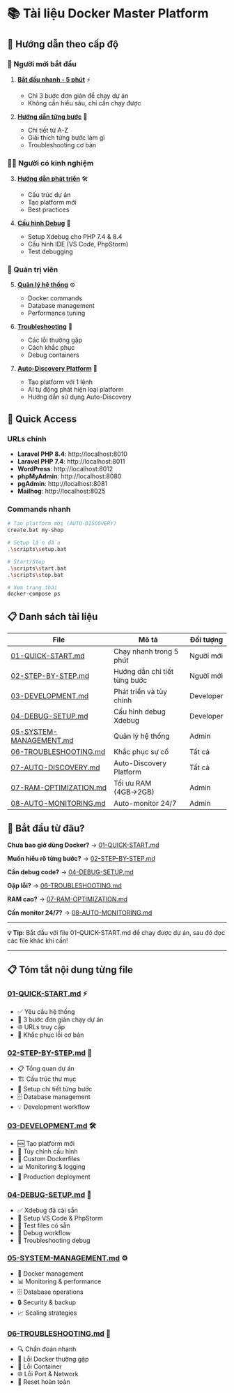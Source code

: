 # 📚 Tài liệu Docker Master Platform

## 🎯 Hướng dẫn theo cấp độ

### 👶 Người mới bắt đầu
1. **[Bắt đầu nhanh - 5 phút](01-QUICK-START.md)** ⚡
   - Chỉ 3 bước đơn giản để chạy dự án
   - Không cần hiểu sâu, chỉ cần chạy được

2. **[Hướng dẫn từng bước](02-STEP-BY-STEP.md)** 📖
   - Chi tiết từ A-Z
   - Giải thích từng bước làm gì
   - Troubleshooting cơ bản

### 🧑‍💻 Người có kinh nghiệm
3. **[Hướng dẫn phát triển](03-DEVELOPMENT.md)** 🛠️
   - Cấu trúc dự án
   - Tạo platform mới
   - Best practices

4. **[Cấu hình Debug](04-DEBUG-SETUP.md)** 🐛
   - Setup Xdebug cho PHP 7.4 & 8.4
   - Cấu hình IDE (VS Code, PhpStorm)
   - Test debugging

### 🔧 Quản trị viên
5. **[Quản lý hệ thống](05-SYSTEM-MANAGEMENT.md)** ⚙️
   - Docker commands
   - Database management
   - Performance tuning

6. **[Troubleshooting](06-TROUBLESHOOTING.md)** 🚨
   - Các lỗi thường gặp
   - Cách khắc phục
   - Debug containers

7. **[Auto-Discovery Platform](07-AUTO-DISCOVERY.md)** 🤖
   - Tạo platform với 1 lệnh
   - AI tự động phát hiện loại platform
   - Hướng dẫn sử dụng Auto-Discovery

## 🚀 Quick Access

### URLs chính
- **Laravel PHP 8.4**: http://localhost:8010
- **Laravel PHP 7.4**: http://localhost:8011
- **WordPress**: http://localhost:8012
- **phpMyAdmin**: http://localhost:8080
- **pgAdmin**: http://localhost:8081
- **Mailhog**: http://localhost:8025

### Commands nhanh
```bash
# Tạo platform mới (AUTO-DISCOVERY)
create.bat my-shop

# Setup lần đầu
.\scripts\setup.bat

# Start/Stop
.\scripts\start.bat
.\scripts\stop.bat

# Xem trạng thái
docker-compose ps
```

## 📋 Danh sách tài liệu

| File | Mô tả | Đối tượng |
|------|-------|-----------|
| [01-QUICK-START.md](01-QUICK-START.md) | Chạy nhanh trong 5 phút | Người mới |
| [02-STEP-BY-STEP.md](02-STEP-BY-STEP.md) | Hướng dẫn chi tiết từng bước | Người mới |
| [03-DEVELOPMENT.md](03-DEVELOPMENT.md) | Phát triển và tùy chỉnh | Developer |
| [04-DEBUG-SETUP.md](04-DEBUG-SETUP.md) | Cấu hình debug Xdebug | Developer |
| [05-SYSTEM-MANAGEMENT.md](05-SYSTEM-MANAGEMENT.md) | Quản lý hệ thống | Admin |
| [06-TROUBLESHOOTING.md](06-TROUBLESHOOTING.md) | Khắc phục sự cố | Tất cả |
| [07-AUTO-DISCOVERY.md](07-AUTO-DISCOVERY.md) | Auto-Discovery Platform | Tất cả |
| [07-RAM-OPTIMIZATION.md](07-RAM-OPTIMIZATION.md) | Tối ưu RAM (4GB→2GB) | Admin |
| [08-AUTO-MONITORING.md](08-AUTO-MONITORING.md) | Auto-monitor 24/7 | Admin |

## 🎯 Bắt đầu từ đâu?

**Chưa bao giờ dùng Docker?** → [01-QUICK-START.md](01-QUICK-START.md)

**Muốn hiểu rõ từng bước?** → [02-STEP-BY-STEP.md](02-STEP-BY-STEP.md)

**Cần debug code?** → [04-DEBUG-SETUP.md](04-DEBUG-SETUP.md)

**Gặp lỗi?** → [06-TROUBLESHOOTING.md](06-TROUBLESHOOTING.md)

**RAM cao?** → [07-RAM-OPTIMIZATION.md](07-RAM-OPTIMIZATION.md)

**Cần monitor 24/7?** → [08-AUTO-MONITORING.md](08-AUTO-MONITORING.md)

---

**💡 Tip**: Bắt đầu với file 01-QUICK-START.md để chạy được dự án, sau đó đọc các file khác khi cần!

---

## 📋 Tóm tắt nội dung từng file

### [01-QUICK-START.md](01-QUICK-START.md) ⚡
- ✅ Yêu cầu hệ thống
- 🚀 3 bước đơn giản chạy dự án
- 🌐 URLs truy cập
- 🛑 Khắc phục lỗi cơ bản

### [02-STEP-BY-STEP.md](02-STEP-BY-STEP.md) 📖
- 📋 Tổng quan dự án
- 🏗️ Cấu trúc thư mục
- 🔧 Setup chi tiết từng bước
- 🗄️ Database management
- 💡 Development workflow

### [03-DEVELOPMENT.md](03-DEVELOPMENT.md) 🛠️
- 🆕 Tạo platform mới
- 🔧 Tùy chỉnh cấu hình
- 🐳 Custom Dockerfiles
- 📊 Monitoring & logging
- 🚀 Production deployment

### [04-DEBUG-SETUP.md](04-DEBUG-SETUP.md) 🐛
- ✅ Xdebug đã cài sẵn
- 🔧 Setup VS Code & PhpStorm
- 🧪 Test files có sẵn
- 🎯 Debug workflow
- 🐛 Troubleshooting debug

### [05-SYSTEM-MANAGEMENT.md](05-SYSTEM-MANAGEMENT.md) ⚙️
- 🐳 Docker management
- 📊 Monitoring & performance
- 🗄️ Database operations
- 🔒 Security & backup
- 📈 Scaling strategies

### [06-TROUBLESHOOTING.md](06-TROUBLESHOOTING.md) 🚨
- 🔍 Chẩn đoán nhanh
- 🐳 Lỗi Docker thường gặp
- 🚢 Lỗi Container
- 🌐 Lỗi Port & Network
- 🔄 Reset hoàn toàn
